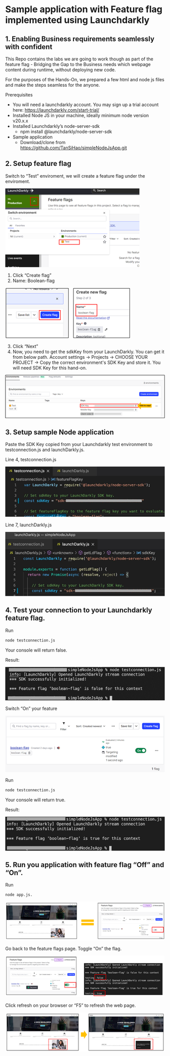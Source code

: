 # Sample application with Feature flag implemented using Launchdarkly

## 1. Enabling Business requirements seamlessly with confident
This Repo contains the labs we are going to work though as part of the feature flag - Bridging the Gap to the Business needs which webpage content during runtime, without deploying new code. 

For the purposes of the Hands-On, we prepared a few html and node js files and make the steps seamless for the anyone.

Prerequisites
- You will need a launchdarkly account. You may sign up a trial account here: https://launchdarkly.com/start-trial/
- Installed Node JS in your machine, ideally minimum node version v20.x.x
- Installed Launchdarkly’s node-server-sdk
  - npm install @launchdarkly/node-server-sdk
- Sample application
  - Download/clone from https://github.com/TanSiHao/simpleNodeJsApp.git 

## 2. Setup feature flag
Switch to “Test” enviroment, we will create a feature flag under the enviroment.

<img src="images/Picture1.png" alt="Setup feature flag"><br />

1.	Click “Create flag”
2.	Name: Boolean-flag<br />

<img src="images/Picture2.png" alt="Create feature flag"><br />

3.	Click “Next” 
4.	Now, you need to get the sdkKey from your LaunchDarkly. You can get it from below path.
Account settings -> Projects -> CHOOSE YOUR PROJECT -> Copy the correct environment's SDK Key and store it. You will need SDK Key for this hand-on. 

<img src="images/Picture3.png" alt="Copy SDK KEY"><br />

## 3.	Setup sample Node application
Paste the SDK Key copied from your Launchdarkly test environment to testconnection.js and launchDarkly.js.

Line 4, testconnection.js

<img src="images/Picture4.png" alt="Update SDK Key at testconnection.js"><br />

Line 7, launchDarkly.js

<img src="images/Picture5.png" alt="Update SDK Key at launchDarkly.js"><br />

## 4.	Test your connection to your Launchdarkly feature flag.
Run 
```sh
node testconnection.js
```
Your console will return false. 

Result:

<img src="images/Picture6.png" alt="Test connection using launchDarkly.js"><br />

Switch “On” your feature

<img src="images/Picture7.png" alt="Switch the feature flag on"><br />

Run 
```sh
node testconnection.js
```

Your console will return true.

Result:

<img src="images/Picture8.png" alt="Verify toggle ON in terninal"><br />

## 5.	Run you application with feature flag “Off” and “On”.
Run 
```sh
node app.js.
```
<img src="images/Picture9.png" alt="How UI Looks like when toggle is False"><br />

Go back to the feature flags page. Toggle “On” the flag.

<img src="images/Picture10.png" alt="Switch toggle to TRUE, and verify update in console"><br />

Click refresh on your browser or “F5” to refresh the web page.

<img src="images/Picture11.png" alt="UI page A to UI page B"><br />